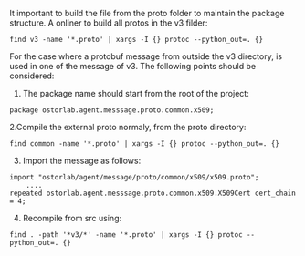 It important to build the file from the proto folder to maintain the package structure. A onliner to build all protos
in the v3 filder:
```shell
find v3 -name '*.proto' | xargs -I {} protoc --python_out=. {}
```

For the case where a protobuf message from outside the v3 directory, is used in one of the message of v3.
The following points should be considered:

1. The package name should start from the root of the project:
```
package ostorlab.agent.messsage.proto.common.x509;
```

2.Compile the external proto normaly, from the proto directory:

```shell
find common -name '*.proto' | xargs -I {} protoc --python_out=. {}
```

3. Import the message as follows:
```
import "ostorlab/agent/message/proto/common/x509/x509.proto";
    ....
repeated ostorlab.agent.messsage.proto.common.x509.X509Cert cert_chain = 4;
```

4. Recompile from src using:
```
find . -path '*v3/*' -name '*.proto' | xargs -I {} protoc --python_out=. {}
```
